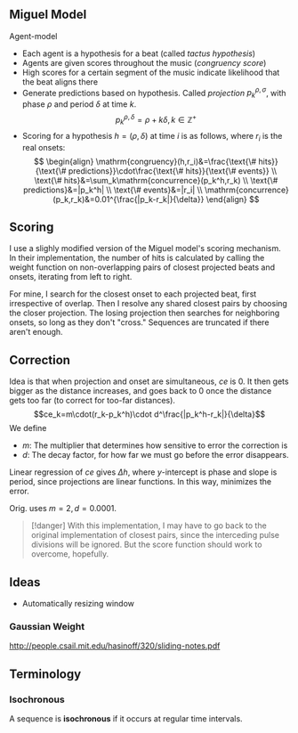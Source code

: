 
## Miguel Model

Agent-model
- Each agent is a hypothesis for a beat (called *tactus hypothesis*)
- Agents are given scores throughout the music (*congruency score*)
- High scores for a certain segment of the music indicate likelihood that the beat aligns there
- Generate predictions based on hypothesis. Called *projection* $p_k^{\rho, \sigma}$, with phase $\rho$ and period $\delta$ at time $k$.
$$
p_k^{\rho,\delta}=\rho+k\delta, k\in \mathbb Z^+
$$
- Scoring for a hypothesis $h=(\rho,\delta)$ at time $i$ is as follows, where $r_i$ is the real onsets:
$$
\begin{align}
\mathrm{congruency}(h,r_i)&=\frac{\text{\# hits}}{\text{\# predictions}}\cdot\frac{\text{\# hits}}{\text{\# events}} \\
\text{\# hits}&=\sum_k\mathrm{concurrence}(p_k^h,r_k) \\
\text{\# predictions}&=|p_k^h| \\
\text{\# events}&=|r_i| \\
\mathrm{concurrence}(p_k,r_k)&=0.01^{\frac{|p_k-r_k|}{\delta}}
\end{align}
$$

## Scoring

I use a slighly modified version of the Miguel model's scoring mechanism. In their implementation, the number of hits is calculated by calling the weight function on non-overlapping pairs of closest projected beats and onsets, iterating from left to right. 

For mine, I search for the closest onset to each projected beat, first irrespective of overlap. Then I resolve any shared closest pairs by choosing the closer projection. The losing projection then searches for neighboring onsets, so long as they don't "cross." Sequences are truncated if there aren't enough.

## Correction

Idea is that when projection and onset are simultaneous, $ce$ is 0. It then gets bigger as the distance increases, and goes back to 0 once the distance gets too far (to correct for too-far distances).
$$ce_k=m\cdot(r_k-p_k^h)\cdot d^\frac{|p_k^h-r_k|}{\delta}$$
We define
- $m$: The multiplier that determines how sensitive to error the correction  is
- $d$: The decay factor, for how far we must go before the error disappears.

Linear regression of $ce$ gives $\Delta h$, where $y$-intercept is phase and slope is period, since projections are linear functions. In this way, minimizes the error. 

Orig. uses $m= 2, d= 0.0001$.

>[!danger]
>With this implementation, I may have to go back to the original implementation of closest pairs, since the interceding pulse divisions will be ignored. But the score function should work to overcome, hopefully.


## Ideas
- Automatically resizing window

### Gaussian Weight

http://people.csail.mit.edu/hasinoff/320/sliding-notes.pdf

## Terminology

### Isochronous

A sequence is **isochronous** if it occurs at regular time intervals.